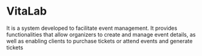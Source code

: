 # VitaLab

It is a system developed to facilitate event management. It provides functionalities that allow organizers to create and manage event details, as well as enabling clients to purchase tickets or attend events and generate tickets
